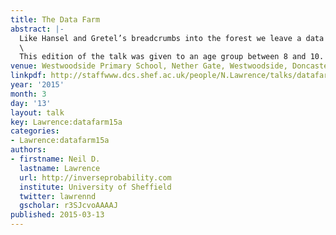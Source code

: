 ```yaml
---
title: The Data Farm
abstract: |-
  Like Hansel and Gretel’s breadcrumbs into the forest we leave a data trail of data-crumbs wherever we go: social networks, mobile phones, hospital visits, credit cards and loyalty cards. Our every move is being watched! The data-crumbs are seeds of information but what results from them... is it a jungle with dangers lurking or a productive farmyard? And if our data is being farmed, where does all the produce go?\
  \
  This edition of the talk was given to an age group between 8 and 10.
venue: Westwoodside Primary School, Nether Gate, Westwoodside, Doncaster
linkpdf: http://staffwww.dcs.shef.ac.uk/people/N.Lawrence/talks/datafarm_schools15.pdf
year: '2015'
month: 3
day: '13'
layout: talk
key: Lawrence:datafarm15a
categories:
- Lawrence:datafarm15a
authors:
- firstname: Neil D.
  lastname: Lawrence
  url: http://inverseprobability.com
  institute: University of Sheffield
  twitter: lawrennd
  gscholar: r3SJcvoAAAAJ
published: 2015-03-13
---
```

